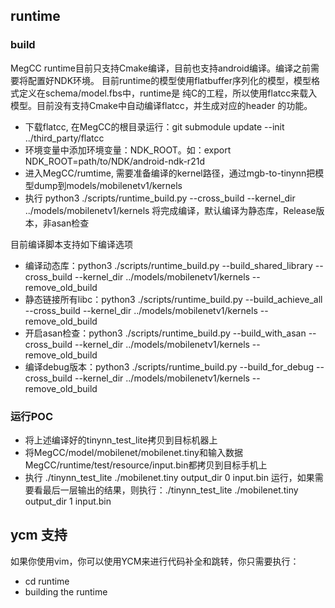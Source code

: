 ## runtime

### build

MegCC runtime目前只支持Cmake编译，目前也支持android编译。编译之前需要将配置好NDK环境。
目前runtime的模型使用flatbuffer序列化的模型，模型格式定义在schema/model.fbs中，runtime是
纯C的工程，所以使用flatcc来载入模型。目前没有支持Cmake中自动编译flatcc，并生成对应的header
的功能。
- 下载flatcc, 在MegCC的根目录运行：git submodule update --init ../third_party/flatcc
- 环境变量中添加环境变量：NDK_ROOT。如：export NDK_ROOT=path/to/NDK/android-ndk-r21d
- 进入MegCC/rumtime,
  需要准备编译的kernel路径，通过mgb-to-tinynn把模型dump到models/mobilenetv1/kernels
- 执行 python3 ./scripts/runtime_build.py --cross_build --kernel_dir ../models/mobilenetv1/kernels  将完成编译，默认编译为静态库，Release版本，非asan检查

目前编译脚本支持如下编译选项
- 编译动态库：python3 ./scripts/runtime_build.py --build_shared_library --cross_build --kernel_dir ../models/mobilenetv1/kernels --remove_old_build
- 静态链接所有libc：python3 ./scripts/runtime_build.py --build_achieve_all --cross_build --kernel_dir ../models/mobilenetv1/kernels --remove_old_build
- 开启asan检查：python3 ./scripts/runtime_build.py --build_with_asan --cross_build --kernel_dir ../models/mobilenetv1/kernels --remove_old_build
- 编译debug版本：python3 ./scripts/runtime_build.py --build_for_debug --cross_build --kernel_dir ../models/mobilenetv1/kernels --remove_old_build

### 运行POC

- 将上述编译好的tinynn_test_lite拷贝到目标机器上
- 将MegCC/model/mobilenet/mobilenet.tiny和输入数据MegCC/runtime/test/resource/input.bin都拷贝到目标手机上
- 执行 ./tinynn_test_lite ./mobilenet.tiny output_dir 0 input.bin 运行，如果需要看最后一层输出的结果，则执行：./tinynn_test_lite ./mobilenet.tiny output_dir 1 input.bin

## ycm 支持
如果你使用vim，你可以使用YCM来进行代码补全和跳转，你只需要执行：
- cd runtime
- building the runtime
